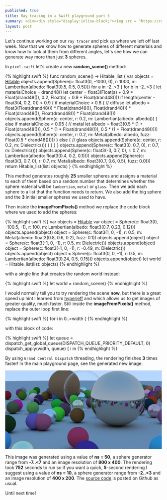 ```yaml
---
published: true
title: Ray tracing in a Swift playground part 5
summary: <div><div style="display:inline-block;"><img src = "https://raw.githubusercontent.com/MetalKit/images/master/raytracing.png" alt="Metal" height="80" width="160"></div><div style="display:inline-block; width:75%; padding-left:1.5em; color:grey; vertical-align:middle;">Creating a random scene with a few dozen randomly textured and positioned spheres. Using Grand Central Dispatch threading to speed up rendering times or create images of higher quality by increasing the number of samples.</div></div>
layout: post
---
```

Let's continue working on our `ray tracer` and pick up where we left off last week. Now that we know how to generate spheres of different materials and know how to look at them from different angles, let's see how we can generate way more than just __3__ spheres. 

In `pixel.swift` let's create a new __random_scene()__ method:

{% highlight swift %}
func random_scene() -> Hitable_list {
    var objects = [Hitable]()
    objects.append(Sphere(c: float3(0, -1000, 0), r: 1000, m: Lambertian(albedo: float3(0.5, 0.5, 0.5))))
    for a in -2..<3 {
        for b in -2..<3 {
            let materialChoice = drand48()
            let center = float3(Float(a) + 0.9 * Float(drand48()), 0.2, Float(b) + 0.9 * Float(drand48()))
            if length(center - float3(4, 0.2, 0)) > 0.9 {
                if materialChoice < 0.8 {   // diffuse
                    let albedo = float3(Float(drand48()) * Float(drand48()), Float(drand48()) * Float(drand48()), Float(drand48()) * Float(drand48()))
                    objects.append(Sphere(c: center, r: 0.2, m: Lambertian(albedo: albedo)))
                } else if materialChoice < 0.95 {   // metal
                    let albedo = float3(0.5 * (1 + Float(drand48())), 0.5 * (1 + Float(drand48())), 0.5 * (1 + Float(drand48())))
                    objects.append(Sphere(c: center, r: 0.2, m: Metal(albedo: albedo, fuzz: Float(0.5 * drand48()))))
                } else {    // glass
                    objects.append(Sphere(c: center, r: 0.2, m: Dielectric()))
                }
            }
        }
    }
    objects.append(Sphere(c: float3(0, 0.7, 0), r: 0.7, m: Dielectric()))
    objects.append(Sphere(c: float3(-3, 0.7, 0), r: 0.7, m: Lambertian(albedo: float3(0.4, 0.2, 0.1))))
    objects.append(Sphere(c: float3(3, 0.7, 0), r: 0.7, m: Metal(albedo: float3(0.7, 0.6, 0.5), fuzz: 0.0)))
    return Hitable_list(list: objects)
}
{% endhighlight %}

This method generates roughly __25__ smaller spheres and assigns a material to each of them based on a random number that determines whether the sphere material will be `lambertian`, `metal` or `glass`. Then we add each sphere to a list that the function needs to return. We also add the big sphere and the __3__ initial smaller spheres we used to have.

Then inside the __imageFromPixels()__ method we replace the code block where we used to add the spheres:

{% highlight swift %}
var objects = [Hitable]()
var object = Sphere(c: float3(0, -100.5, -1), r: 100, m: Lambertian(albedo: float3(0.7, 0.23, 0.12)))
objects.append(object)
object = Sphere(c: float3(1, 0, -1), r: 0.5, m: Metal(albedo: float3(0.8, 0.6, 0.2), fuzz: 0.1))
objects.append(object)
object = Sphere(c: float3(-1, 0, -1), r: 0.5, m: Dielectric())
objects.append(object)
object = Sphere(c: float3(-1, 0, -1), r: -0.49, m: Dielectric())
objects.append(object)
object = Sphere(c: float3(0, 0, -1), r: 0.5, m: Lambertian(albedo: float3(0.24, 0.5, 0.15)))
objects.append(object)
let world = Hitable_list(list: objects)
{% endhighlight %}

with a single line that creates the random world instead:

{% highlight swift %}
let world = random_scene()
{% endhighlight %}

I would normally tell you to try rendering the scene __now__, but there is a great speed up hint I learned from [hyperjeff](https://twitter.com/hyperjeff) and which allows us to get images of greater quality, much faster. Still inside the __imageFromPixels()__ method, replace the outer loop first line:

{% highlight swift %}
for i in 0..<width {
{% endhighlight %}

with this block of code:

{% highlight swift %}
let queue = dispatch_get_global_queue(DISPATCH_QUEUE_PRIORITY_DEFAULT, 0)
dispatch_apply(width, queue) { i in
{% endhighlight %}

By using `Grand Central Dispatch` threading, the rendering finishes __3__ times faster! In the main playground page, see the generated new image:

![alt text](https://github.com/metalkit/images/raw/master/raytracing.png "Raytracing")

This image was generated using a value of __ns = 50__, a sphere generator range from __-7..<7__ and an image resolution of __800 x 400__. The rendering took __752__ seconds to run so if you want a quick, __5__-second rendering I suggest using a value of __ns = 10__, a sphere generator range from __-2..<3__ and an image resolution of __400 x 200__. The [source code](https://github.com/MetalKit/raytracing) is posted on Github as usual.

Until next time!
